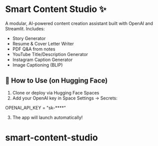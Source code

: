 # Smart Content Studio ✨

A modular, AI-powered content creation assistant built with OpenAI and Streamlit. Includes:

- Story Generator
- Resume & Cover Letter Writer
- PDF Q&A from notes
- YouTube Title/Description Generator
- Instagram Caption Generator
- Image Captioning (BLIP)

## 🚀 How to Use (on Hugging Face)

1. Clone or deploy via Hugging Face Spaces
2. Add your OpenAI key in Space Settings → Secrets:

OPENAI_API_KEY = "sk-****"

3. The app will launch automatically!
# smart-content-studio
